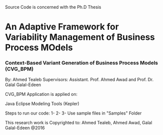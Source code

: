 Source Code is concerned with the Ph.D Thesis

# An Adaptive Framework for Variability Management of Business Process MOdels
### Context-Based Variant Generation of Business Process Models (CVG_BPM)

By: Ahmed Tealeb
Supervisors:
Assistant. Prof. Ahmed Awad 
and
Prof. Dr. Galal Galal-Edeen

CVG_BPM Application is applied on:

Java
Eclipse Modeling Tools (Kepler)

Steps to run our code:
  1- 
  2-
  3- Use sample files in "Samples" Folder

This research work is Copyrighted to: Ahmed Tealeb, Ahmed Awad, Galal Galal-Edeen @2016
